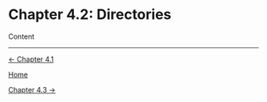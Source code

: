 # Chapter 4.2: Directories

Content

---

[← Chapter 4.1](Chapter%204%20%20f522b.md)

[Home](../../AiredDev%20b02d5/Notes%20on%20M%2061e3e.md)

[Chapter 4.3 →](Chapter%204%20%20ff5ee.md)